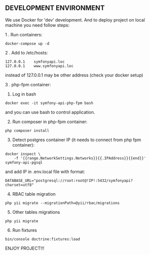 DEVELOPMENT ENVIRONMENT
-----------------------
We use Docker for 'dev' development. And to deploy project on local machine you need follow steps:

1 . Run containers:
```
docker-compose up -d
```

2 . Add to /etc/hosts:
```
127.0.0.1    symfonyapi.loc
127.0.0.1    www.symfonyapi.loc
```
instead of 127.0.0.1 may be other address (check your docker setup)

3 . php-fpm container:

1. Log in bash
```
docker exec -it symfony-api-php-fpm bash
```
and you can use bash to control application.

2. Run composer in php-fpm container:
```
php composer install
```

3. Detect postgres container IP (it needs to connect from php fpm container):
```
docker inspect \
    -f '{{range.NetworkSettings.Networks}}{{.IPAddress}}{{end}}' symfony-api-pgsql
```
and add IP in .env.local file with format:
```
DATABASE_URL="postgresql://root:root@!IP!:5432/symfonyapi?charset=utf8"
```

4. RBAC table migration
```
php yii migrate --migrationPath=@yii/rbac/migrations
```

5. Other tables migrations
```
php yii migrate
```

6. Run fixtures
```
bin/console doctrine:fixtures:load
```

ENJOY PROJECT!!!
